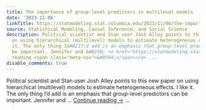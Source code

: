 ```yaml
---
title: The importance of group-level predictors in multilevel models
date: '2023-11-06'
linkTitle: https://statmodeling.stat.columbia.edu/2023/11/06/the-importance-of-group-level-predictors-in-multilevel-models/
source: Statistical Modeling, Causal Inference, and Social Science
description: Political scientist and Stan user Josh Alley points to this new paper
  on using hierarchical (multilevel) models to estimate heterogeneous effects. I like
  it. The only thing I&#8217;d add is an emphasis that group-level predictors can
  be important. Jennifer and &#8230; <a href="https://statmodeling.stat.columbia.edu/2023/11/06/the-importance-of-group-level-predictors-in-multilevel-models/">Continue
  reading <span class="meta-nav">&#8594;</span></a> ...
disable_comments: true
---
```

Political scientist and Stan user Josh Alley points to this new paper on using hierarchical (multilevel) models to estimate heterogeneous effects. I like it. The only thing I&#8217;d add is an emphasis that group-level predictors can be important. Jennifer and &#8230; <a href="https://statmodeling.stat.columbia.edu/2023/11/06/the-importance-of-group-level-predictors-in-multilevel-models/">Continue reading <span class="meta-nav">&#8594;</span></a> ...